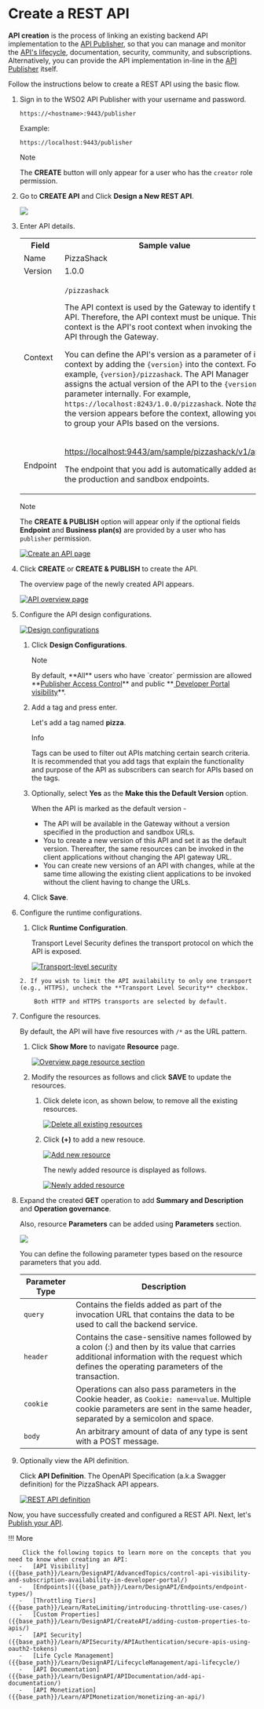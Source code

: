 # Create a REST API

**API creation** is the process of linking an existing backend API implementation to the [API Publisher]({{base_path}}/GettingStarted/overview/#api-publisher), so that you can manage and monitor the [API's lifecycle]({{base_path}}/Learn/DesignAPI/LifecycleManagement/api-lifecycle/), documentation, security, community, and subscriptions. Alternatively, you can provide the API implementation in-line in the [API Publisher]({{base_path}}/GettingStarted/overview/#api-publisher) itself.

Follow the instructions below to create a REST API using the basic flow.

1. Sign in to the WSO2 API Publisher with your username and password.

    `https://<hostname>:9443/publisher` 
    
    Example:

    `https://localhost:9443/publisher`
    <html><div class="admonition note">
      <p class="admonition-title">Note</p>
      <p>The <b>CREATE</b> button will only appear for a user who has the <code>creator</code> role permission.</p>
      </div>
    </html>

2.  Go to **CREATE API** and Click **Design a New REST API**.

    [![]({{base_path}}/assets/img/Learn/create-a-rest-api.jpg)]({{base_path}}/assets/img/Learn/create-a-rest-api.jpg)

3.  Enter API details. 
    
     <table><colgroup> <col/> <col/> <col/> </colgroup><tbody><tr><th colspan="2" >Field</th><th >Sample value</th></tr><tr><td colspan="2" class="confluenceTd">Name</td><td class="confluenceTd">PizzaShack</td></tr><tr><td colspan="2" class="confluenceTd">Version</td><td colspan="1" class="confluenceTd">1.0.0</td></tr><tr><td colspan="2" class="confluenceTd">Context</td><td class="confluenceTd"><div class="content-wrapper"><p><code>/pizzashack</code></p><div><div class="confluence-information-macro-body"><p>The API context is used by the Gateway to identify the API. Therefore, the API context must be unique. This context is the API's root context when invoking the API through the Gateway.</p></div><div class="confluence-information-macro confluence-information-macro-tip"><span class="aui-icon aui-icon-small aui-iconfont-approve confluence-information-macro-icon"></span><div class="confluence-information-macro-body"><p>You can define the API's version as a parameter of its context by adding the <code>{version}</code> into the context. For example, <code>{version}/pizzashack</code>. The API Manager assigns the actual version of the API to the <code>{version}</code> parameter internally. For example, <code>https://localhost:8243/1.0.0/pizzashack</code>. Note that the version appears before the context, allowing you to group your APIs based on the versions.</p></div></div></div></div></td></tr><tr><td colspan="2" class="confluenceTd">Endpoint</td><td colspan="1" class="confluenceTd"><p><a class="external-link" href="http://ws.cdyne.com/phoneverify/phoneverify.asmx" rel="nofollow">https://localhost:9443/am/sample/pizzashack/v1/api/</a></p><p>The endpoint that you add is automatically added as the production and sandbox endpoints.</p></td></tr></tbody></table>
        
     <html>
     <div class="admonition note">
     <p class="admonition-title">Note</p>
     <p>The <b>CREATE & PUBLISH</b> option will appear only if the optional fields <b>Endpoint</b> and <b>Business plan(s)</b> are provided by a user who has <code>publisher</code> permission.</p>
     </div>
     </html>
     
      [![Create an API page]({{base_path}}/assets/img/Learn/create-rest-api-form.jpg)]({{base_path}}/assets/img/Learn/create-rest-api-form.jpg)

4.  Click **CREATE** or **CREATE & PUBLISH** to create the API.

    The overview page of the newly created API appears. 
    
    [![API overview page]({{base_path}}/assets/img/Learn/overviewpage-rest-api.jpg)]({{base_path}}/assets/img/Learn/overviewpage-rest-api.jpg)

5. Configure the API design configurations.

     [![Design configurations]({{base_path}}/assets/img/Learn/design-configuration.jpg)]({{base_path}}/assets/img/Learn/design-configuration.jpg)

     1. Click **Design Configurations**.

         <html><div class="admonition note">
         <p class="admonition-title">Note</p>
         <p>By default, **All** users who have `creator` permission are allowed **<a href='{{base_path}}/AdvancedTopics/enable-publisher-access-control-in-api-publisher-portal'>Publisher Access Control</a>** and public **<a href='{{base_path}}/AdvancedTopics/control-api-visibility-and-subscription-availability-in-developer-portal/'> 
         Developer Portal visibility</a>**.</p>
         <p>
         </div>
         </html>

     2. Add a tag and press enter.
   
         Let's add a tag named **pizza**.

         <html>
         <div class="admonition info">
         <p class="admonition-title">Info</p>
         <p>Tags can be used to filter out APIs matching certain search criteria. It is recommended that you add tags that explain the functionality and purpose of the API as subscribers can search for APIs based on the tags.</p>
         </div>
         </html>

     3. Optionally, select **Yes** as the **Make this the Default Version** option.
   
         When the API is marked as the default version -

         -  The API will be available in the Gateway without a version specified in the production and sandbox URLs.  
         -  You to create a new version of this API and set it as the default version. Thereafter, the same resources can be invoked in the client applications without changing the API gateway URL. 
         -  You can create new versions of an API with changes, while at the same time allowing the existing client applications to be invoked without the client having to change the URLs.

     4. Click **Save**.

6. Configure the runtime configurations.

     1. Click **Runtime Configuration**. 

         Transport Level Security  defines the transport protocol on which the API is exposed.  

         [![Transport-level security]({{base_path}}/assets/img/Learn/transportLevel-security.jpg)]({{base_path}}/assets/img/Learn/transportLevel-security.jpg)

       2. If you wish to limit the API availability to only one transport (e.g., HTTPS), uncheck the **Transport Level Security** checkbox.
           
           Both HTTP and HTTPS transports are selected by default.

7. Configure the resources.

     By default, the API will have five resources with `/*` as the URL pattern.

     1. Click **Show More** to navigate **Resource** page.

         [![Overview page resource section]({{base_path}}/assets/img/Learn/overview-page-resource-section.jpg)]({{base_path}}/assets/img/Learn/overview-page-resource-section.jpg)

      2. Modify the resources as follows and click **SAVE** to update the resources.

          1. Click delete icon, as shown below, to remove all the existing resources.

              [![Delete all existing resources]({{base_path}}/assets/img/Learn/delete-all-existing-resources.jpg)]({{base_path}}/assets/img/Learn/delete-all-existing-resources.jpg)

          2. Click **(+)** to add a new resouce.
         
             [![Add new resource]({{base_path}}/assets/img/Learn/add-new-resource.jpg)]({{base_path}}/assets/img/Learn/add-new-resource.jpg)
      
             The newly added resource is displayed as follows.
         
             [![Newly added resource]({{base_path}}/assets/img/Learn/newly-added-resource.jpg)]({{base_path}}/assets/img/Learn/newly-added-resource.jpg)

3. Expand the created **GET** operation to add **Summary and Description** and **Operation governance**.

     Also, resource **Parameters** can be added using **Parameters** section.

      [![]({{base_path}}/assets/img/Learn/adding-params-to-resources.jpg)]({{base_path}}/assets/img/Learn/adding-params-to-resources.jpg)

    
     You can define the following parameter types based on the resource parameters that you add.

     | Parameter Type                          | Description                                                                                                                                                                                     |
     |-----------------------------------------|-------------------------------------------------------------------------------------------------------------------------------------------------------------------------------------------------|
     | `query`| Contains the fields added as part of the invocation URL that contains the data to be used to call the backend service.                                                                             |
     | `header`| Contains the case-sensitive names followed by a colon (:) and then by its value that carries additional information with the request which defines the operating parameters of the transaction. |
     | `cookie` | Operations can also pass parameters in the Cookie header, as `Cookie: name=value`. Multiple cookie parameters are sent in the same header, separated by a semicolon and space.                                                                                            |
     | `body`| An arbitrary amount of data of any type is sent with a POST message.                                                                                                                                |

4. Optionally view the API definition.

     Click **API Definition**. The OpenAPI Specification (a.k.a Swagger definition) for the PizzaShack API appears.

     [![REST API definition]({{base_path}}/assets/img/Learn/api-definiton-rest.jpg)]({{base_path}}/assets/img/Learn/api-definiton-rest.jpg)

Now, you have successfully created and configured a REST API. Next, let's [Publish your API]({{base_path}}/Learn/DesignAPI/PublishAPI/publish-an-api/).

!!! More

        Click the following topics to learn more on the concepts that you need to know when creating an API:
       -   [API Visibility]({{base_path}}/Learn/DesignAPI/AdvancedTopics/control-api-visibility-and-subscription-availability-in-developer-portal/)
       -   [Endpoints]({{base_path}}/Learn/DesignAPI/Endpoints/endpoint-types/)
       -   [Throttling Tiers]({{base_path}}/Learn/RateLimiting/introducing-throttling-use-cases/)
       -   [Custom Properties]({{base_path}}/Learn/DesignAPI/CreateAPI/adding-custom-properties-to-apis/)
       -   [API Security]({{base_path}}/Learn/APISecurity/APIAuthentication/secure-apis-using-oauth2-tokens)
       -   [Life Cycle Management]({{base_path}}/Learn/DesignAPI/LifecycleManagement/api-lifecycle/)
       -   [API Documentation]({{base_path}}/Learn/DesignAPI/APIDocumentation/add-api-documentation/)
       -   [API Monetization]({{base_path}}/Learn/APIMonetization/monetizing-an-api/)



